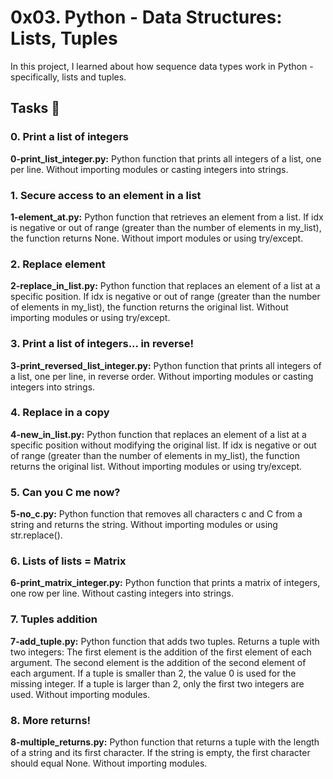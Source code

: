 <head>
  <title>0x03. Python - Data Structures: Lists, Tuples</title>
</head>
<body>
  <h1>0x03. Python - Data Structures: Lists, Tuples</h1>
  
  <p>In this project, I learned about how sequence data types work in Python - specifically, lists and tuples.</p>
  
  <h2>Tasks 📃</h2>
  
  <h3>0. Print a list of integers</h3>
  <p><strong>0-print_list_integer.py:</strong> Python function that prints all integers of a list, one per line. Without importing modules or casting integers into strings.</p>
  
  <h3>1. Secure access to an element in a list</h3>
  <p><strong>1-element_at.py:</strong> Python function that retrieves an element from a list. If idx is negative or out of range (greater than the number of elements in my_list), the function returns None. Without import modules or using try/except.</p>
  
  <h3>2. Replace element</h3>
  <p><strong>2-replace_in_list.py:</strong> Python function that replaces an element of a list at a specific position. If idx is negative or out of range (greater than the number of elements in my_list), the function returns the original list. Without importing modules or using try/except.</p>
  
  <h3>3. Print a list of integers... in reverse!</h3>
  <p><strong>3-print_reversed_list_integer.py:</strong> Python function that prints all integers of a list, one per line, in reverse order. Without importing modules or casting integers into strings.</p>
  
  <h3>4. Replace in a copy</h3>
  <p><strong>4-new_in_list.py:</strong> Python function that replaces an element of a list at a specific position without modifying the original list. If idx is negative or out of range (greater than the number of elements in my_list), the function returns the original list. Without importing modules or using try/except.</p>
  
  <h3>5. Can you C me now?</h3>
  <p><strong>5-no_c.py:</strong> Python function that removes all characters c and C from a string and returns the string. Without importing modules or using str.replace().</p>
  
  <h3>6. Lists of lists = Matrix</h3>
  <p><strong>6-print_matrix_integer.py:</strong> Python function that prints a matrix of integers, one row per line. Without casting integers into strings.</p>
  
  <h3>7. Tuples addition</h3>
  <p><strong>7-add_tuple.py:</strong> Python function that adds two tuples. Returns a tuple with two integers: The first element is the addition of the first element of each argument. The second element is the addition of the second element of each argument. If a tuple is smaller than 2, the value 0 is used for the missing integer. If a tuple is larger than 2, only the first two integers are used. Without importing modules.</p>
  
  <h3>8. More returns!</h3>
  <p><strong>8-multiple_returns.py:</strong> Python function that returns a tuple with the length of a string and its first character. If the string is empty, the first character should equal None. Without importing modules.</p>
  
 

